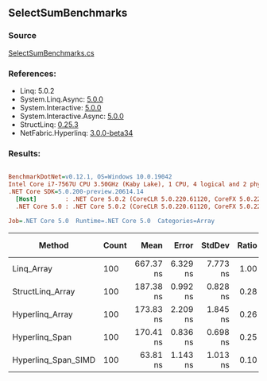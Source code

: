 ﻿## SelectSumBenchmarks

### Source
[SelectSumBenchmarks.cs](../NetFabric.Hyperlinq.Benchmarks/Benchmarks/SelectSumBenchmarks.cs)

### References:
- Linq: 5.0.2
- System.Linq.Async: [5.0.0](https://www.nuget.org/packages/System.Linq.Async/5.0.0)
- System.Interactive: [5.0.0](https://www.nuget.org/packages/System.Interactive/5.0.0)
- System.Interactive.Async: [5.0.0](https://www.nuget.org/packages/System.Interactive.Async/5.0.0)
- StructLinq: [0.25.3](https://www.nuget.org/packages/StructLinq/0.25.3)
- NetFabric.Hyperlinq: [3.0.0-beta34](https://www.nuget.org/packages/NetFabric.Hyperlinq/3.0.0-beta34)

### Results:
``` ini

BenchmarkDotNet=v0.12.1, OS=Windows 10.0.19042
Intel Core i7-7567U CPU 3.50GHz (Kaby Lake), 1 CPU, 4 logical and 2 physical cores
.NET Core SDK=5.0.200-preview.20614.14
  [Host]        : .NET Core 5.0.2 (CoreCLR 5.0.220.61120, CoreFX 5.0.220.61120), X64 RyuJIT
  .NET Core 5.0 : .NET Core 5.0.2 (CoreCLR 5.0.220.61120, CoreFX 5.0.220.61120), X64 RyuJIT

Job=.NET Core 5.0  Runtime=.NET Core 5.0  Categories=Array  

```
|              Method | Count |      Mean |    Error |   StdDev | Ratio |  Gen 0 | Gen 1 | Gen 2 | Allocated |
|-------------------- |------ |----------:|---------:|---------:|------:|-------:|------:|------:|----------:|
|          Linq_Array |   100 | 667.37 ns | 6.329 ns | 7.773 ns |  1.00 | 0.0229 |     - |     - |      48 B |
|    StructLinq_Array |   100 | 187.38 ns | 0.992 ns | 0.828 ns |  0.28 |      - |     - |     - |         - |
|     Hyperlinq_Array |   100 | 173.83 ns | 2.209 ns | 1.845 ns |  0.26 |      - |     - |     - |         - |
|      Hyperlinq_Span |   100 | 170.41 ns | 0.836 ns | 0.698 ns |  0.25 |      - |     - |     - |         - |
| Hyperlinq_Span_SIMD |   100 |  63.81 ns | 1.143 ns | 1.013 ns |  0.10 |      - |     - |     - |         - |
